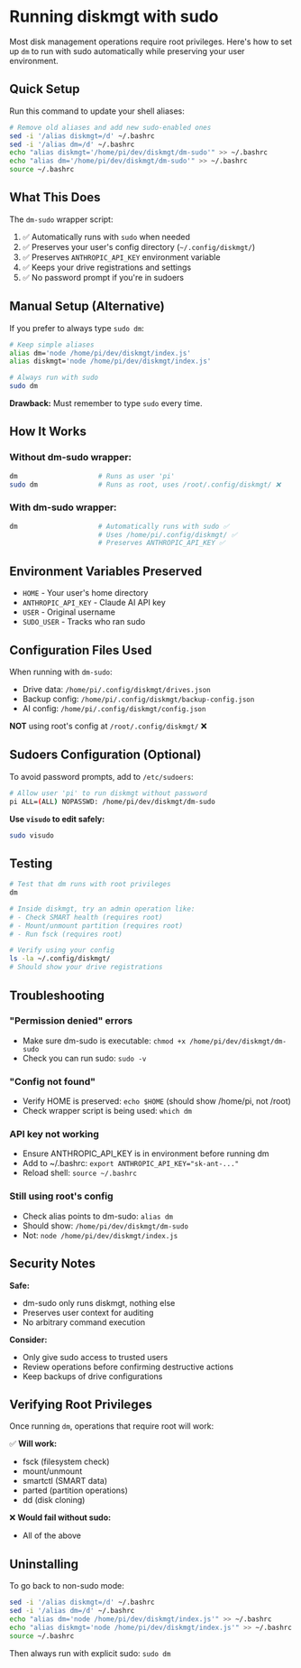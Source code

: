# Running diskmgt with sudo

Most disk management operations require root privileges. Here's how to set up `dm` to run with sudo automatically while preserving your user environment.

## Quick Setup

Run this command to update your shell aliases:

```bash
# Remove old aliases and add new sudo-enabled ones
sed -i '/alias diskmgt=/d' ~/.bashrc
sed -i '/alias dm=/d' ~/.bashrc
echo "alias diskmgt='/home/pi/dev/diskmgt/dm-sudo'" >> ~/.bashrc
echo "alias dm='/home/pi/dev/diskmgt/dm-sudo'" >> ~/.bashrc
source ~/.bashrc
```

## What This Does

The `dm-sudo` wrapper script:
1. ✅ Automatically runs with `sudo` when needed
2. ✅ Preserves your user's config directory (`~/.config/diskmgt/`)
3. ✅ Preserves `ANTHROPIC_API_KEY` environment variable
4. ✅ Keeps your drive registrations and settings
5. ✅ No password prompt if you're in sudoers

## Manual Setup (Alternative)

If you prefer to always type `sudo dm`:

```bash
# Keep simple aliases
alias dm='node /home/pi/dev/diskmgt/index.js'
alias diskmgt='node /home/pi/dev/diskmgt/index.js'

# Always run with sudo
sudo dm
```

**Drawback:** Must remember to type `sudo` every time.

## How It Works

### Without dm-sudo wrapper:
```bash
dm                    # Runs as user 'pi'
sudo dm               # Runs as root, uses /root/.config/diskmgt/ ❌
```

### With dm-sudo wrapper:
```bash
dm                    # Automatically runs with sudo ✅
                      # Uses /home/pi/.config/diskmgt/ ✅
                      # Preserves ANTHROPIC_API_KEY ✅
```

## Environment Variables Preserved

- `HOME` - Your user's home directory
- `ANTHROPIC_API_KEY` - Claude AI API key
- `USER` - Original username
- `SUDO_USER` - Tracks who ran sudo

## Configuration Files Used

When running with `dm-sudo`:
- Drive data: `/home/pi/.config/diskmgt/drives.json`
- Backup config: `/home/pi/.config/diskmgt/backup-config.json`
- AI config: `/home/pi/.config/diskmgt/config.json`

**NOT** using root's config at `/root/.config/diskmgt/` ❌

## Sudoers Configuration (Optional)

To avoid password prompts, add to `/etc/sudoers`:

```bash
# Allow user 'pi' to run diskmgt without password
pi ALL=(ALL) NOPASSWD: /home/pi/dev/diskmgt/dm-sudo
```

**Use `visudo` to edit safely:**
```bash
sudo visudo
```

## Testing

```bash
# Test that dm runs with root privileges
dm

# Inside diskmgt, try an admin operation like:
# - Check SMART health (requires root)
# - Mount/unmount partition (requires root)
# - Run fsck (requires root)

# Verify using your config
ls -la ~/.config/diskmgt/
# Should show your drive registrations
```

## Troubleshooting

### "Permission denied" errors
- Make sure dm-sudo is executable: `chmod +x /home/pi/dev/diskmgt/dm-sudo`
- Check you can run sudo: `sudo -v`

### "Config not found"
- Verify HOME is preserved: `echo $HOME` (should show /home/pi, not /root)
- Check wrapper script is being used: `which dm`

### API key not working
- Ensure ANTHROPIC_API_KEY is in environment before running dm
- Add to ~/.bashrc: `export ANTHROPIC_API_KEY="sk-ant-..."`
- Reload shell: `source ~/.bashrc`

### Still using root's config
- Check alias points to dm-sudo: `alias dm`
- Should show: `/home/pi/dev/diskmgt/dm-sudo`
- Not: `node /home/pi/dev/diskmgt/index.js`

## Security Notes

**Safe:**
- dm-sudo only runs diskmgt, nothing else
- Preserves user context for auditing
- No arbitrary command execution

**Consider:**
- Only give sudo access to trusted users
- Review operations before confirming destructive actions
- Keep backups of drive configurations

## Verifying Root Privileges

Once running `dm`, operations that require root will work:

✅ **Will work:**
- fsck (filesystem check)
- mount/unmount
- smartctl (SMART data)
- parted (partition operations)
- dd (disk cloning)

❌ **Would fail without sudo:**
- All of the above

## Uninstalling

To go back to non-sudo mode:

```bash
sed -i '/alias diskmgt=/d' ~/.bashrc
sed -i '/alias dm=/d' ~/.bashrc
echo "alias dm='node /home/pi/dev/diskmgt/index.js'" >> ~/.bashrc
echo "alias diskmgt='node /home/pi/dev/diskmgt/index.js'" >> ~/.bashrc
source ~/.bashrc
```

Then always run with explicit sudo: `sudo dm`
